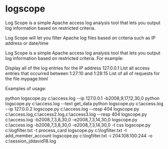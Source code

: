# logscope
Log Scope is a simple Apache access log analysis tool that lets you output log information based on restricted criteria.


Log Scope will let you filter Apache log files based on criteria such as IP address or date/time

Log Scope is a simple Apache access log analysis tool that lets you output log information based on restricted criteria. For example:

Display all of the log entries for the IP address 127.0.0.1
List all access entries that occurred between 1:27:10 and 1:28:15
List of all of requests for the file mypage.html

Examples of usage:

python logscope.py c:\access.log --ip 127.0.0.1 -b2008,9,17,12,30,0
python logscope.py c:\access.log --text get_data
python logscope.py c:\access.log --ip 127.0.0.2 logscope.py c:\access.log --resp 404
logscope.py c:\access.log,c:\access2.log,c:\access3.log --resp 404
logscope.py c:\access.log -b2008,7,3,8,30,0 -e2008,7,3,14,30,0
logscope.py c:\access.log -b2008,7,3,8,30,0 -e2008,7,3,14,30,0 -t css
logscope.py c:\logfilter.txt -t process_card
logscope.py c:\logfilter.txt -t add_member_account
logscope.py c:\logfilter.txt -i 204.108.100.244 -o c:\session_jddavid18.log

